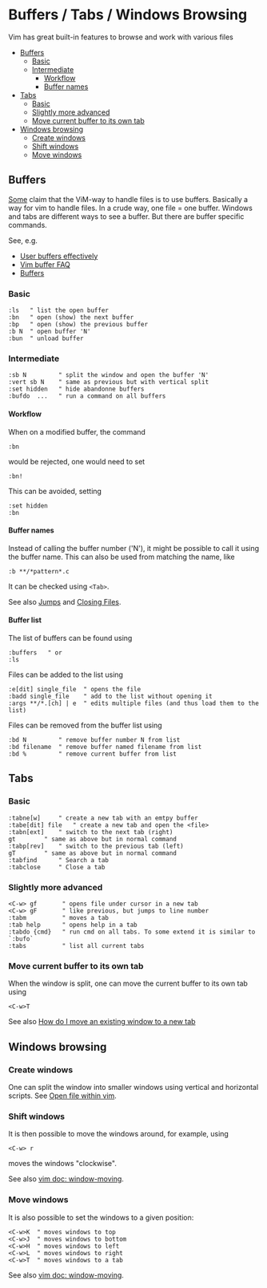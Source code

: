 # Buffers / Tabs / Windows Browsing

Vim has great built-in features to browse and work with various files


<!-- vim-markdown-toc GFM -->

* [Buffers](#buffers)
	* [Basic](#basic)
	* [Intermediate](#intermediate)
		* [Workflow](#workflow)
		* [Buffer names](#buffer-names)
* [Tabs](#tabs)
	* [Basic](#basic-1)
	* [Slightly more advanced](#slightly-more-advanced)
	* [Move current buffer to its own tab](#move-current-buffer-to-its-own-tab)
* [Windows browsing](#windows-browsing)
	* [Create windows](#create-windows)
	* [Shift windows](#shift-windows)
	* [Move windows](#move-windows)

<!-- vim-markdown-toc -->

## Buffers

[Some](https://stackoverflow.com/q/26708822/3337196) claim that the ViM-way to handle files is to use buffers. Basically a way for vim to handle files. In a crude way, one file = one buffer. Windows and tabs are different ways to see a buffer. But there are buffer specific commands. 

See, e.g.
- [User buffers effectively](https://stackoverflow.com/a/21338192/3337196)
- [Vim buffer FAQ](https://vim.fandom.com/wiki/Vim_buffer_FAQ)
- [Buffers](https://vim.fandom.com/wiki/Buffers)

### Basic

```vim
:ls   " list the open buffer
:bn   "	open (show) the next buffer
:bp   " open (show) the previous buffer
:b N  " open buffer 'N'
:bun  " unload buffer
```

### Intermediate

```vim
:sb N	      " split the window and open the buffer 'N'
:vert sb N    " same as previous but with vertical split
:set hidden   " hide abandonne buffers
:bufdo	...   " run a command on all buffers
```

#### Workflow

When on a modified buffer, the command 

```vim
:bn
```

would be rejected, one would need to set

```vim
:bn!
```

This can be avoided, setting 

```vim
:set hidden
:bn
```

#### Buffer names

Instead of calling the buffer number ('N'), it might be possible to call it using the buffer name. This can also be used from matching the name, like

```vim
:b **/*pattern*.c
```

It can be checked using `<Tab>`.

See also [Jumps](Various-Commands#jumps) and [Closing Files](Various-Commands#closing-files).

#### Buffer list

The list of buffers can be found using

```vim
:buffers   " or
:ls
```

Files can be added to the list using

```vim
:e[dit] single_file  " opens the file
:badd single_file    " add to the list without opening it
:args **/*.[ch] | e  " edits multiple files (and thus load them to the list)
```

Files can be removed from the buffer list using

```vim
:bd N         " remove buffer number N from list
:bd filename  " remove buffer named filename from list
:bd %         " remove current buffer from list
```

## Tabs

### Basic

```vim
:tabne[w]	  " create a new tab with an emtpy buffer
:tabe[dit] file	  " create a new tab and open the <file>
:tabn[ext]	  " switch to the next tab (right)
gt		  " same as above but in normal command
:tabp[rev]	  " switch to the previous tab (left)
gT		  " same as above but in normal command
:tabfind	  " Search a tab
:tabclose	  " Close a tab
```

### Slightly more advanced

```vim
<C-w> gf       " opens file under cursor in a new tab
<C-w> gF       " like previous, but jumps to line number
:tabm          " moves a tab
:tab help      " opens help in a tab
:tabdo {cmd}   " run cmd on all tabs. To some extend it is similar to `:bufo`
:tabs          " list all current tabs
```

### Move current buffer to its own tab
  
When the window is split, one can move the current buffer to its own tab using

```vim
<C-w>T
```
    
See also [How do I move an existing window to a new tab](https://stackoverflow.com/questions/1758301/how-do-i-move-an-existing-window-to-a-new-tab#1761745)

## Windows browsing

### Create windows

One can split the window into smaller windows using vertical and horizontal scripts. See [Open file within vim](Open-Commands#open-file-within-vim).

### Shift windows

It is then possible to move the windows around, for example, using

```vim
<C-w> r
```
moves the windows "clockwise".

See also [vim doc: window-moving](http://vimdoc.sourceforge.net/htmldoc/windows.html#window-moving).

### Move windows

It is also possible to set the windows to a given position:

```vim
<C-w>K	" moves windows to top
<C-w>J	" moves windows to bottom
<C-w>H	" moves windows to left
<C-w>L	" moves windows to right
<C-w>T	" moves windows to a tab
```

See also [vim doc: window-moving](http://vimdoc.sourceforge.net/htmldoc/windows.html#window-moving).
